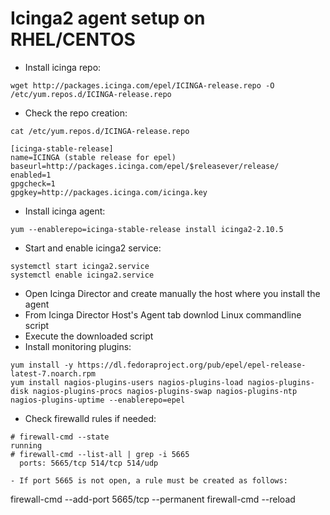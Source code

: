 # Icinga2 agent setup on RHEL/CENTOS
- Install icinga repo: 
```
wget http://packages.icinga.com/epel/ICINGA-release.repo -O /etc/yum.repos.d/ICINGA-release.repo
```
- Check the repo creation:
```
cat /etc/yum.repos.d/ICINGA-release.repo

[icinga-stable-release]
name=ICINGA (stable release for epel)
baseurl=http://packages.icinga.com/epel/$releasever/release/
enabled=1
gpgcheck=1
gpgkey=http://packages.icinga.com/icinga.key
```
- Install icinga agent:
```
yum --enablerepo=icinga-stable-release install icinga2-2.10.5
```

- Start and enable icinga2 service: 
```
systemctl start icinga2.service
systemctl enable icinga2.service
```
- Open Icinga Director and create manually the host where you install the agent
- From Icinga Director Host's Agent tab downlod Linux commandline script
- Execute the downloaded script
- Install monitoring plugins: 
```
yum install -y https://dl.fedoraproject.org/pub/epel/epel-release-latest-7.noarch.rpm
yum install nagios-plugins-users nagios-plugins-load nagios-plugins-disk nagios-plugins-procs nagios-plugins-swap nagios-plugins-ntp nagios-plugins-uptime --enablerepo=epel
```
- Check firewalld rules if needed: 
```
# firewall-cmd --state
running
# firewall-cmd --list-all | grep -i 5665
  ports: 5665/tcp 514/tcp 514/udp 

- If port 5665 is not open, a rule must be created as follows:
```
firewall-cmd --add-port 5665/tcp --permanent 
firewall-cmd --reload
```
